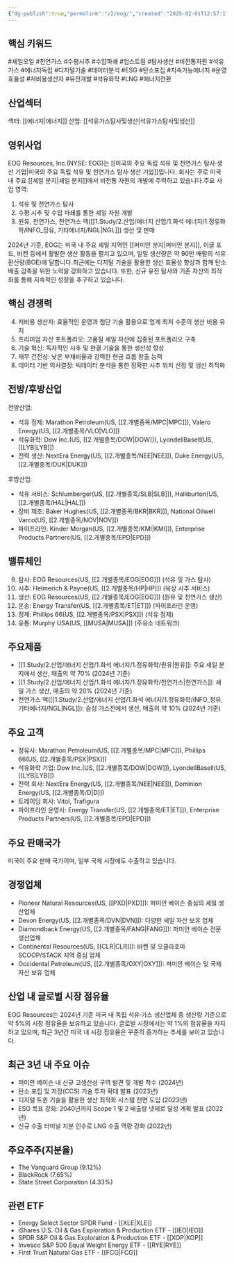 ```yaml
---
{"dg-publish":true,"permalink":"/2/eog/","created":"2025-02-01T12:57:17.800+09:00","updated":"2025-06-03T20:05:58.929+09:00"}
---
```


## 핵심 키워드

#셰일오일 #천연가스 #수평시추 #수압파쇄 #업스트림 #탐사생산 #비전통자원 #석유가스 #에너지독립 #디지털기술 #데이터분석 #ESG #탄소포집 #지속가능에너지 #운영효율성 #저비용생산자 #유전개발 #석유화학 #LNG #에너지전환

## 산업섹터

섹터: [[에너지\|에너지]]
산업: [[석유가스탐사및생산\|석유가스탐사및생산]]

## 영위사업

EOG Resources, Inc.(NYSE: EOG)는 [[미국의 주요 독립 석유 및 천연가스 탐사·생산 기업\|미국의 주요 독립 석유 및 천연가스 탐사·생산 기업]]입니다. 회사는 주로 미국 내 주요 [[셰일 분지\|셰일 분지]]에서 비전통 자원의 개발에 주력하고 있습니다.주요 사업 영역:

1. 석유 및 천연가스 탐사
2. 수평 시추 및 수압 파쇄를 통한 셰일 자원 개발
3. 원유, 천연가스, 천연가스 액([[1.Study/2.산업/에너지 산업/1.화석 에너지/1.정유화학/INFO_정유, 기타에너지/NGL\|NGL]]) 생산 및 판매

2024년 기준, EOG는 미국 내 주요 셰일 지역인 [[퍼미안 분지\|퍼미안 분지]], 이글 포드, 바켄 등에서 활발한 생산 활동을 펼치고 있으며, 일일 생산량은 약 90만 배럴의 석유 환산량(BOE)에 달합니다.최근에는 디지털 기술을 활용한 생산 효율성 향상과 함께 탄소 배출 감축을 위한 노력을 강화하고 있습니다. 또한, 신규 유전 탐사와 기존 자산의 최적화를 통해 지속적인 성장을 추구하고 있습니다.

## 핵심 경쟁력

4. 저비용 생산자: 효율적인 운영과 첨단 기술 활용으로 업계 최저 수준의 생산 비용 유지
5. 프리미엄 자산 포트폴리오: 고품질 셰일 자산에 집중된 포트폴리오 구축
6. 기술 혁신: 독자적인 시추 및 완결 기술을 통한 생산성 향상
7. 재무 건전성: 낮은 부채비율과 강력한 현금 흐름 창출 능력
8. 데이터 기반 의사결정: 빅데이터 분석을 통한 정확한 시추 위치 선정 및 생산 최적화

## 전방/후방산업

전방산업:

- 석유 정제: Marathon Petroleum(US, [[2.개별종목/MPC\|MPC]]), Valero Energy(US, [[2.개별종목/VLO\|VLO]])
- 석유화학: Dow Inc.(US, [[2.개별종목/DOW\|DOW]]), LyondellBasell(US, [[LYB\|LYB]])
- 전력 생산: NextEra Energy(US, [[2.개별종목/NEE\|NEE]]), Duke Energy(US, [[2.개별종목/DUK\|DUK]])

후방산업:

- 석유 서비스: Schlumberger(US, [[2.개별종목/SLB\|SLB]]), Halliburton(US, [[2.개별종목/HAL\|HAL]])
- 장비 제조: Baker Hughes(US, [[2.개별종목/BKR\|BKR]]), National Oilwell Varco(US, [[2.개별종목/NOV\|NOV]])
- 파이프라인: Kinder Morgan(US, [[2.개별종목/KMI\|KMI]]), Enterprise Products Partners(US, [[2.개별종목/EPD\|EPD]])

## 밸류체인

9. 탐사: EOG Resources(US, [[2.개별종목/EOG\|EOG]]) (석유 및 가스 탐사)
10. 시추: Helmerich & Payne(US, [[2.개별종목/HP\|HP]]) (육상 시추 서비스)
11. 생산: EOG Resources(US, [[2.개별종목/EOG\|EOG]]) (원유 및 천연가스 생산)
12. 운송: Energy Transfer(US, [[2.개별종목/ET\|ET]]) (파이프라인 운영)
13. 정제: Phillips 66(US, [[2.개별종목/PSX\|PSX]]) (석유 정제)
14. 유통: Murphy USA(US, [[MUSA\|MUSA]]) (주유소 네트워크)

## 주요제품

- [[1.Study/2.산업/에너지 산업/1.화석 에너지/1.정유화학/원유\|원유]]: 주요 셰일 분지에서 생산, 매출의 약 70% (2024년 기준)
- [[1.Study/2.산업/에너지 산업/1.화석 에너지/1.정유화학/천연가스\|천연가스]]: 셰일 가스 생산, 매출의 약 20% (2024년 기준)
- 천연가스 액([[1.Study/2.산업/에너지 산업/1.화석 에너지/1.정유화학/INFO_정유, 기타에너지/NGL\|NGL]]): 습성 가스전에서 생산, 매출의 약 10% (2024년 기준)

## 주요 고객

- 정유사: Marathon Petroleum(US, [[2.개별종목/MPC\|MPC]]), Phillips 66(US, [[2.개별종목/PSX\|PSX]])
- 석유화학 기업: Dow Inc.(US, [[2.개별종목/DOW\|DOW]]), LyondellBasell(US, [[LYB\|LYB]])
- 전력 회사: NextEra Energy(US, [[2.개별종목/NEE\|NEE]]), Dominion Energy(US, [[2.개별종목/D\|D]])
- 트레이딩 회사: Vitol, Trafigura
- 파이프라인 운영사: Energy Transfer(US, [[2.개별종목/ET\|ET]]), Enterprise Products Partners(US, [[2.개별종목/EPD\|EPD]])

## 주요 판매국가

미국이 주요 판매 국가이며, 일부 국제 시장에도 수출하고 있습니다.

## 경쟁업체

- Pioneer Natural Resources(US, [[PXD\|PXD]]): 퍼미안 베이슨 중심의 셰일 생산업체
- Devon Energy(US, [[2.개별종목/DVN\|DVN]]): 다양한 셰일 자산 보유 업체
- Diamondback Energy(US, [[2.개별종목/FANG\|FANG]]): 퍼미안 베이슨 전문 생산업체
- Continental Resources(US, [[CLR\|CLR]]): 바켄 및 오클라호마 SCOOP/STACK 지역 중심 업체
- Occidental Petroleum(US, [[2.개별종목/OXY\|OXY]]): 퍼미안 베이슨 및 국제 자산 보유 업체

## 산업 내 글로벌 시장 점유율

EOG Resources는 2024년 기준 미국 내 독립 석유·가스 생산업체 중 생산량 기준으로 약 5%의 시장 점유율을 보유하고 있습니다. 글로벌 시장에서는 약 1%의 점유율을 차지하고 있으며, 최근 3년간 미국 내 시장 점유율은 꾸준히 증가하는 추세를 보이고 있습니다.

## 최근 3년 내 주요 이슈

- 퍼미안 베이슨 내 신규 고생산성 구역 발견 및 개발 착수 (2024년)
- 탄소 포집 및 저장(CCS) 기술 투자 확대 발표 (2023년)
- 디지털 트윈 기술을 활용한 생산 최적화 시스템 전면 도입 (2023년)
- ESG 목표 강화: 2040년까지 Scope 1 및 2 배출량 넷제로 달성 계획 발표 (2022년)
- 신규 수출 터미널 지분 인수로 LNG 수출 역량 강화 (2022년)

## 주요주주(지분율)

- The Vanguard Group (9.12%)
- BlackRock (7.65%)
- State Street Corporation (4.33%)

## 관련 ETF

- Energy Select Sector SPDR Fund - [[XLE\|XLE]]
- iShares U.S. Oil & Gas Exploration & Production ETF - [[IEO\|IEO]]
- SPDR S&P Oil & Gas Exploration & Production ETF - [[XOP\|XOP]]
- Invesco S&P 500 Equal Weight Energy ETF - [[RYE\|RYE]]
- First Trust Natural Gas ETF - [[FCG\|FCG]]